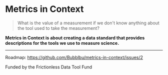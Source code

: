 # Metrics in Context

> What is the value of a measurement if we don't know anything about the tool used to take the measurement?

**Metrics in Context is about creating a data standard that provides descriptions for the tools we use to measure science.**

---

Roadmap: https://github.com/Bubblbu/metrics-in-context/issues/2

Funded by the Frictionless Data Tool Fund

